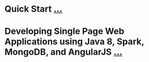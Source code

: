 # Quick Start [...](http://sparkjava.com/)

# Developing Single Page Web Applications using Java 8, Spark, MongoDB, and AngularJS [...](https://blog.openshift.com/developing-single-page-web-applications-using-java-8-spark-mongodb-and-angularjs/)

